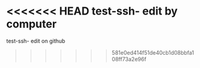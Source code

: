 <<<<<<< HEAD
test-ssh- edit by computer
=======
test-ssh- edit on github
>>>>>>> 581e0ed414f51de40cb1d08bbfa108ff73a2e96f
